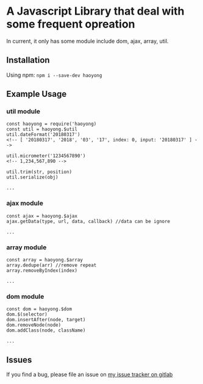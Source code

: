 # A Javascript Library that deal with some frequent opreation 

In current, it only has some module include dom, ajax, array, util. 

## Installation
Using npm:
`npm i --save-dev haoyong`

## Example Usage

### util module
```(javascript)
const haoyong = require('haoyong)
const util = haoyong.$util
util.dateFormat('20180317') 
<!-- [ '20180317', '2018', '03', '17', index: 0, input: '20180317' ] -->

util.micrometer('1234567890')
<!-- 1,234,567,890 -->

util.trim(str, position)
util.serialize(obj)

...
```

### ajax module 
```(javascript)
const ajax = haoyong.$ajax
ajax.getData(type, url, data, callback) //data can be ignore

...
```

### array module 
```(javascript)
const array = haoyong.$array
array.dedupe(arr) //remove repeat
array.removeByIndex(index)

...
```

### dom module
```(javascript)
const dom = haoyong.$dom
dom.$(selector)
dom.insertAfter(node, target)
dom.removeNode(node)
dom.addClass(node, className)  

...
```

## Issues
If you find a bug, please file an issue on [my issue tracker on gitlab](http://git.imweb.io/Silence_JK/adam/issues)